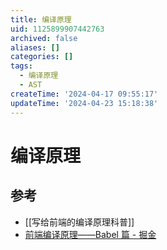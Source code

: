```yaml
---
title: 编译原理
uid: 1125899907442763
archived: false
aliases: []
categories: []
tags:
  - 编译原理
  - AST
createTime: '2024-04-17 09:55:17'
updateTime: '2024-04-23 15:18:38'
---
```


# 编译原理

## 参考

- [[写给前端的编译原理科普]]
- [前端编译原理——Babel 篇 - 掘金](https://juejin.cn/post/7200366809409159205)

